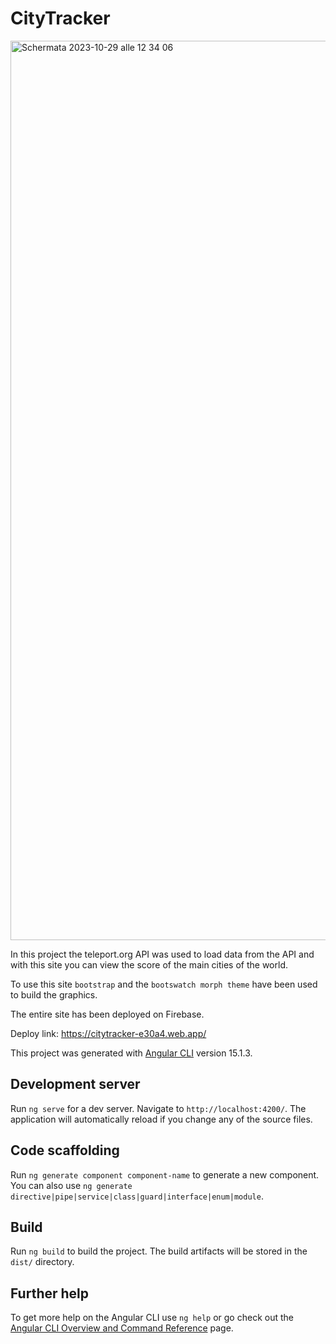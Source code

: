 # CityTracker
<img width="1439" alt="Schermata 2023-10-29 alle 12 34 06" src="https://github.com/giorgialari/CityTracker/assets/91114037/2f278d98-a2ba-4f42-9f07-10f90429e0c2">


In this project the teleport.org API was used to load data from the API and with this site you can view the score of the main cities of the world.

To use this site `bootstrap` and the `bootswatch morph theme` have been used to build the graphics.

The entire site has been deployed on Firebase.

Deploy link: https://citytracker-e30a4.web.app/

This project was generated with [Angular CLI](https://github.com/angular/angular-cli) version 15.1.3.

## Development server

Run `ng serve` for a dev server. Navigate to `http://localhost:4200/`. The application will automatically reload if you change any of the source files.

## Code scaffolding

Run `ng generate component component-name` to generate a new component. You can also use `ng generate directive|pipe|service|class|guard|interface|enum|module`.

## Build

Run `ng build` to build the project. The build artifacts will be stored in the `dist/` directory.

## Further help

To get more help on the Angular CLI use `ng help` or go check out the [Angular CLI Overview and Command Reference](https://angular.io/cli) page.
